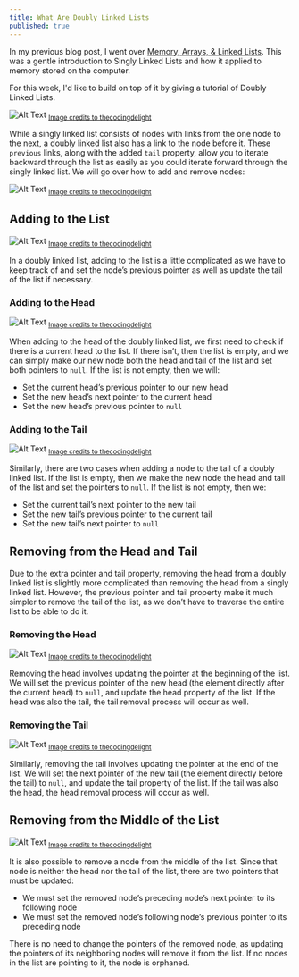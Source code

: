 ```yaml
---
title: What Are Doubly Linked Lists
published: true
---
```


In my previous blog post, I went over [Memory, Arrays, & Linked Lists](https://dev.to/wdiep10/memory-arrays-linked-lists-1oa4). This was a gentle introduction to Singly Linked Lists and how it applied to memory stored on the computer.

For this week, I'd like to build on top of it by giving a tutorial of Doubly Linked Lists.

![Alt Text](https://personalzone-hulgokm2zfcmm9u.netdna-ssl.com/wp-content/uploads/2017/07/doubly-linked-list-illustration.jpg)
<sub>[Image credits to thecodingdelight](https://www.thecodingdelight.com/doubly-linked-list/)</sub>

While a singly linked list consists of nodes with links from the one node to the next, a doubly linked list also has a link to the node before it. These `previous` links, along with the added `tail` property, allow you to iterate backward through the list as easily as you could iterate forward through the singly linked list. We will go over how to add and remove nodes: 

![Alt Text](https://personalzone-hulgokm2zfcmm9u.netdna-ssl.com/wp-content/uploads/2017/07/doubly-linked-list-node-pointer-diagram.jpg)
<sub>[Image credits to thecodingdelight](https://www.thecodingdelight.com/doubly-linked-list/)</sub>

## Adding to the List

![Alt Text](https://personalzone-hulgokm2zfcmm9u.netdna-ssl.com/wp-content/uploads/2017/07/inserting-data-to-front-of-doubly-linked-list.jpg)
<sub>[Image credits to thecodingdelight](https://www.thecodingdelight.com/doubly-linked-list/)</sub>

In a doubly linked list, adding to the list is a little complicated as we have to keep track of and set the node’s previous pointer as well as update the tail of the list if necessary.


### Adding to the Head
![Alt Text](https://personalzone-hulgokm2zfcmm9u.netdna-ssl.com/wp-content/uploads/2017/07/inserting-data-to-front-of-doubly-linked-list.jpg)
<sub>[Image credits to thecodingdelight](https://www.thecodingdelight.com/doubly-linked-list/)</sub>

When adding to the head of the doubly linked list, we first need to check if there is a current head to the list. If there isn’t, then the list is empty, and we can simply make our new node both the head and tail of the list and set both pointers to `null`. If the list is not empty, then we will:

* Set the current head’s previous pointer to our new head
* Set the new head’s next pointer to the current head
* Set the new head’s previous pointer to `null`

### Adding to the Tail
![Alt Text](https://personalzone-hulgokm2zfcmm9u.netdna-ssl.com/wp-content/uploads/2017/07/inserting-data-to-back-of-doubly-linked-list.jpg)
<sub>[Image credits to thecodingdelight](https://www.thecodingdelight.com/doubly-linked-list/)</sub>

Similarly, there are two cases when adding a node to the tail of a doubly linked list. If the list is empty, then we make the new node the head and tail of the list and set the pointers to `null`. If the list is not empty, then we:

* Set the current tail’s next pointer to the new tail
* Set the new tail’s previous pointer to the current tail
* Set the new tail’s next pointer to `null`




## Removing from the Head and Tail

Due to the extra pointer and tail property, removing the head from a doubly linked list is slightly more complicated than removing the head from a singly linked list. However, the previous pointer and tail property make it much simpler to remove the tail of the list, as we don’t have to traverse the entire list to be able to do it.

### Removing the Head
![Alt Text](https://personalzone-hulgokm2zfcmm9u.netdna-ssl.com/wp-content/uploads/2017/07/removing-head-node-doubly-linked-list-1.jpg)
<sub>[Image credits to thecodingdelight](https://www.thecodingdelight.com/doubly-linked-list/)</sub>

Removing the head involves updating the pointer at the beginning of the list. We will set the previous pointer of the new head (the element directly after the current head) to `null`, and update the head property of the list. If the head was also the tail, the tail removal process will occur as well.


### Removing the Tail
![Alt Text](https://personalzone-hulgokm2zfcmm9u.netdna-ssl.com/wp-content/uploads/2017/07/removing-tail-node-doubly-linked-list.jpg)
<sub>[Image credits to thecodingdelight](https://www.thecodingdelight.com/doubly-linked-list/)</sub>

Similarly, removing the tail involves updating the pointer at the end of the list. We will set the next pointer of the new tail (the element directly before the tail) to `null`, and update the tail property of the list. If the tail was also the head, the head removal process will occur as well.


## Removing from the Middle of the List

![Alt Text](https://personalzone-hulgokm2zfcmm9u.netdna-ssl.com/wp-content/uploads/2017/07/remove-from-middle-doubly-linked-list.jpg)
<sub>[Image credits to thecodingdelight](https://www.thecodingdelight.com/doubly-linked-list/)</sub>

It is also possible to remove a node from the middle of the list. Since that node is neither the head nor the tail of the list, there are two pointers that must be updated:

* We must set the removed node’s preceding node’s next pointer to its following node
* We must set the removed node’s following node’s previous pointer to its preceding node

There is no need to change the pointers of the removed node, as updating the pointers of its neighboring nodes will remove it from the list. If no nodes in the list are pointing to it, the node is orphaned.
